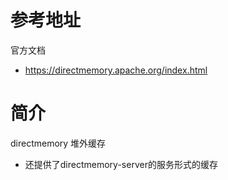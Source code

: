 # 参考地址
官方文档
- https://directmemory.apache.org/index.html

# 简介
directmemory 堆外缓存
- 还提供了directmemory-server的服务形式的缓存
